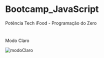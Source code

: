 # Bootcamp_JavaScript
Potência Tech iFood - Programação do Zero

#

Modo Claro

![modoClaro](https://github.com/MiqueasL/Bootcamp_JavaScript/assets/114825728/50030bb6-4626-4fa2-bfc4-09064dd286b3)
